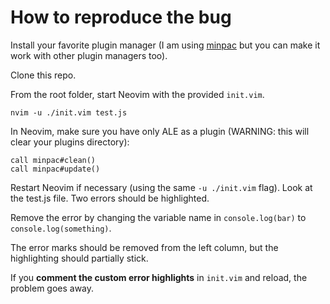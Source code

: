 # How to reproduce the bug

Install your favorite plugin manager (I am using
[minpac](https://github.com/k-takata/minpac) but you can make it work with other
plugin managers too).

Clone this repo.

From the root folder, start Neovim with the provided `init.vim`.

```
nvim -u ./init.vim test.js
```

In Neovim, make sure you have only ALE as a plugin (WARNING: this will clear
your plugins directory):

    call minpac#clean()
    call minpac#update()

Restart Neovim if necessary (using the same `-u ./init.vim` flag).
Look at the test.js file.
Two errors should be highlighted.

Remove the error by changing the variable name in `console.log(bar)` to
`console.log(something)`.

The error marks should be removed from the left column, but the highlighting
should partially stick.

If you **comment the custom error highlights** in `init.vim` and reload, the
problem goes away.
